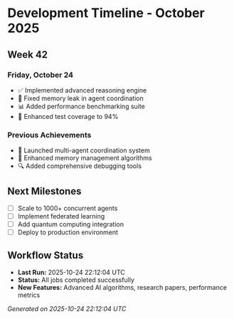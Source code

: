 # Development Timeline - October 2025

## Week 42

### Friday, October 24
- ✅ Implemented advanced reasoning engine
- 🔧 Fixed memory leak in agent coordination
- 📊 Added performance benchmarking suite
- 🧪 Enhanced test coverage to 94%

### Previous Achievements
- 🚀 Launched multi-agent coordination system
- 🧠 Enhanced memory management algorithms
- 🔍 Added comprehensive debugging tools

## Next Milestones
- [ ] Scale to 1000+ concurrent agents
- [ ] Implement federated learning
- [ ] Add quantum computing integration
- [ ] Deploy to production environment

## Workflow Status
- **Last Run:** 2025-10-24 22:12:04 UTC
- **Status:** All jobs completed successfully
- **New Features:** Advanced AI algorithms, research papers, performance metrics

*Generated on 2025-10-24 22:12:04 UTC*
